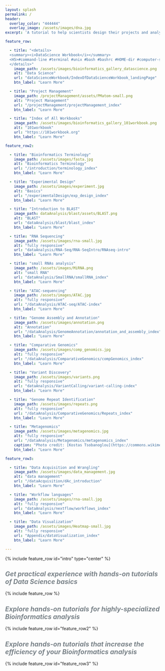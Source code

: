 ```yaml
---
layout: splash
permalink: /
header:
  overlay_color: "444444"
  overlay_image: /assets/images/dna.jpg
excerpt: 'A tutorial to help scientists design their projects and analyze their data.'

feature_row:

  - title: "<details>
  <summary><i>DataScience Workbook</i></summary>
  <H5>#command-line #terminal #unix #bash #bashrc #HOME-dir #computer-setup #installation #text-editors #programming #python #R #scripting #remote-access #HPC #Atlas-Ceres-clusters #job-scheduling #SLURM #containers-singularity #data-transfer #data-manipulation #data-visualization #project-management</H5>
  </details>"
    image_path: /assets/images/bioinformatics_gallery_datascience.png
    alt: "Data Science"
    url: "dataScienceWorkbook/IndexOfDataScienceWorkbook_landingPage"
    btn_label: "Learn More"

  - title: "Project Management"
    image_path: /projectManagement/assets/PMatom-small.png
    alt: "Project Management"
    url: "/projectManagement/projectManagement_index"
    btn_label: "Learn More"

  - title: "Index of All Workbooks"
    image_path: /assets/images/bioinformatics_gallery_101workbook.png
    alt: "101workbook"
    url: "https://101workbook.org"
    btn_label: "Learn More"

feature_row2:

  - title: "Bioinformatics Terminology"
    image_path: /assets/images/fasta.jpg
    alt: "Bioinformatics Terminology"
    url: "/introduction/terminology_index"
    btn_label: "Learn More"

  - title: "Experimental Design"
    image_path: /assets/images/experiment.jpg
    alt: "Basics"
    url: "/experimentalDesign/exp_design_index"
    btn_label: "Learn More"

  - title: "Introduction to BLAST"
    image_path: dataAnalysis/blast/assets/BLAST.png
    alt: "BLAST"
    url: "dataAnalysis/blast/blast_index"
    btn_label: "Learn More"

  - title: "RNA Sequencing"
    image_path: /assets/images/rna-small.jpg
    alt: "fully responsive"
    url: "dataAnalysis/RNA-Seq/RNA-SeqIntro/RNAseq-intro"
    btn_label: "Learn More"

  - title: "small RNAs analysis"
    image_path: /assets/images/MiRNA.png
    alt: "small RNA"
    url: "dataAnalysis/SmallRNA/smallRNA_index"
    btn_label: "Learn More"

  - title: "ATAC-sequencing"
    image_path: /assets/images/ATAC.jpg
    alt: "fully responsive"
    url: "/dataAnalysis/ATAC-seq/ATAC-index"
    btn_label: "Learn More"

  - title: "Genome Assembly and Annotation"
    image_path: /assets/images/annotation.png
    alt: "Annotation"
    url: "/dataAnalysis/GenomeAnnotation/annotation_and_assembly_index"
    btn_label: "Learn More"

  - title: "Comparative Genomics"
    image_path: /assets/images/comp_genomics.jpg
    alt: "fully responsive"
    url: "/dataAnalysis/ComparativeGenomics/compGenomics_index"
    btn_label: "Learn More"

  - title: "Variant Discovery"
    image_path: /assets/images/variants.png
    alt: "fully responsive"
    url: "dataAnalysis/VariantCalling/variant-calling-index"
    btn_label: "Learn More"

  - title: "Genome Repeat Identification"
    image_path: /assets/images/repeats.png
    alt: "fully responsive"
    url: "/dataAnalysis/ComparativeGenomics/Repeats_index"
    btn_label: "Learn More"

  - title: "Metagenomics"
    image_path: /assets/images/metagenomics.jpg
    alt: "fully responsive"
    url: "/dataAnalysis/Metagenomics/metagenomics_index"
    caption: "Photo credit: [Kostas Tsobanoglou](https://commons.wikimedia.org/wiki/File:Diatoms-HCMR.jpg)"
    btn_label: "Learn More"

feature_row3:

  - title: "Data Acquisition and Wrangling"
    image_path: /assets/images/data_management.jpg
    alt: "data management"
    url: "/dataAcquisition/dAc_introduction"
    btn_label: "Learn More"

  - title: "Workflow languages"
    image_path: /assets/images/rna-small.jpg
    alt: "fully responsive"
    url: "dataAnalysis/nextflow/workflows_index"
    btn_label: "Learn More"

  - title: "Data Visualization"
    image_path: /assets/images/Heatmap-small.jpg
    alt: "fully responsive"
    url: "Appendix/dataVisualization_index"
    btn_label: "Learn More"

---
```



{% include feature_row id="intro" type="center" %}

## <span style="color: #798288"><i>Get practical experience with hands-on tutorials of Data Science basics</i></span>

{% include feature_row %}

## <span style="color: #798288"><i>Explore hands-on tutorials for highly-specialized Bioinformatics analysis</i></span>

{% include feature_row id="feature_row2" %}

## <span style="color: #798288"><i>Explore hands-on tutorials that increase the efficiency of your Bioinformatics analysis</i></span>

{% include feature_row id="feature_row3" %}
